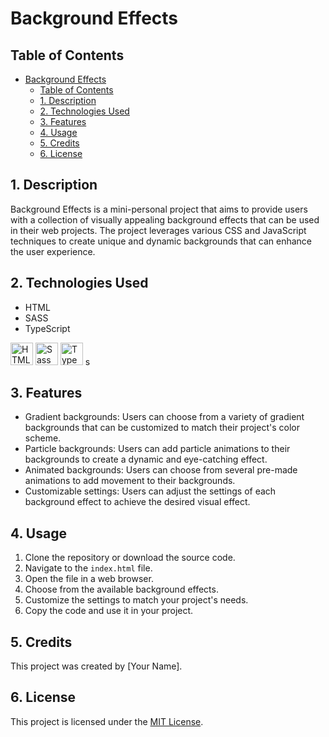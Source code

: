 # Background Effects

## Table of Contents

- [Background Effects](#background-effects)
  - [Table of Contents](#table-of-contents)
  - [1. Description](#1-description)
  - [2. Technologies Used](#2-technologies-used)
  - [3. Features](#3-features)
  - [4. Usage](#4-usage)
  - [5. Credits](#5-credits)
  - [6. License](#6-license)

## 1. Description

Background Effects is a mini-personal project that aims to provide users with a collection of visually appealing background effects that can be used in their web projects. The project leverages various CSS and JavaScript techniques to create unique and dynamic backgrounds that can enhance the user experience.

## 2. Technologies Used

- HTML
- SASS
- TypeScript

<a href="https://developer.mozilla.org/en-US/docs/Glossary/HTML5" target="_blank" rel="noreferrer" title="HTML5"><img src="https://raw.githubusercontent.com/danielcranney/readme-generator/main/public/icons/skills/html5-colored.svg" width="36" height="36" alt="HTML5" /></a>
<a href="https://sass-lang.com/" target="_blank" rel="noreferrer" title="SASS"><img src="https://raw.githubusercontent.com/danielcranney/readme-generator/main/public/icons/skills/sass-colored.svg" width="36" height="36" alt="Sass" /></a>
<a href="https://www.typescriptlang.org/" target="_blank" rel="noreferrer" title="TypeScript"><img src="https://raw.githubusercontent.com/danielcranney/readme-generator/main/public/icons/skills/typescript-colored.svg" width="36" height="36" alt="TypeScript" /></a>
s

## 3. Features

- Gradient backgrounds: Users can choose from a variety of gradient backgrounds that can be customized to match their project's color scheme.
- Particle backgrounds: Users can add particle animations to their backgrounds to create a dynamic and eye-catching effect.
- Animated backgrounds: Users can choose from several pre-made animations to add movement to their backgrounds.
- Customizable settings: Users can adjust the settings of each background effect to achieve the desired visual effect.

## 4. Usage

1. Clone the repository or download the source code.
2. Navigate to the `index.html` file.
3. Open the file in a web browser.
4. Choose from the available background effects.
5. Customize the settings to match your project's needs.
6. Copy the code and use it in your project.

## 5. Credits

This project was created by [Your Name].

## 6. License

This project is licensed under the [MIT License](https://opensource.org/licenses/MIT).
